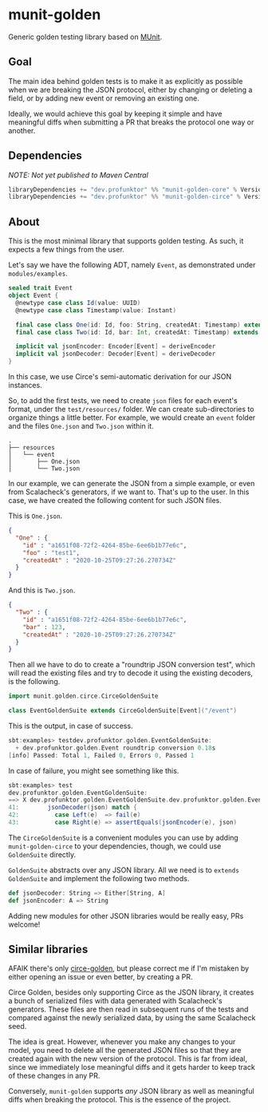 # munit-golden

Generic golden testing library based on [MUnit](https://scalameta.org/munit/).

## Goal

The main idea behind golden tests is to make it as explicitly as possible when we are breaking the JSON protocol, either by changing or deleting a field, or by adding new event or removing an existing one.

Ideally, we would achieve this goal by keeping it simple and have meaningful diffs when submitting a PR that breaks the protocol one way or another.

## Dependencies

*NOTE: Not yet published to Maven Central*

```scala
libraryDependencies += "dev.profunktor" %% "munit-golden-core" % Version
libraryDependencies += "dev.profunktor" %% "munit-golden-circe" % Version
```

## About

This is the most minimal library that supports golden testing. As such, it expects a few things from the user.

Let's say we have the following ADT, namely `Event`, as demonstrated under `modules/examples`.

```scala
sealed trait Event
object Event {
  @newtype case class Id(value: UUID)
  @newtype case class Timestamp(value: Instant)

  final case class One(id: Id, foo: String, createdAt: Timestamp) extends Event
  final case class Two(id: Id, bar: Int, createdAt: Timestamp) extends Event

  implicit val jsonEncoder: Encoder[Event] = deriveEncoder
  implicit val jsonDecoder: Decoder[Event] = deriveDecoder
}
```

In this case, we use Circe's semi-automatic derivation for our JSON instances.

So, to add the first tests, we need to create `json` files for each event's format, under the `test/resources/` folder. We can create sub-directories to organize things a little better. For example, we would create an `event` folder and the files `One.json` and `Two.json` within it.

```
.
├── resources
│   └── event
│       ├── One.json
│       └── Two.json
```

In our example, we can generate the JSON from a simple example, or even from Scalacheck's generators, if we want to. That's up to the user. In this case, we have created the following content for such JSON files.

This is `One.json`.

```json
{
  "One" : {
    "id" : "a1651f08-72f2-4264-85be-6ee6b1b77e6c",
    "foo" : "test1",
    "createdAt" : "2020-10-25T09:27:26.270734Z"
  }
}
```

And this is `Two.json`.

```json
{
  "Two" : {
    "id" : "a1651f08-72f2-4264-85be-6ee6b1b77e6c",
    "bar" : 123,
    "createdAt" : "2020-10-25T09:27:26.270734Z"
  }
}
```

Then all we have to do to create a "roundtrip JSON conversion test", which will read the existing files and try to decode it using the existing decoders, is the following.

```scala
import munit.golden.circe.CirceGoldenSuite

class EventGoldenSuite extends CirceGoldenSuite[Event]("/event")
```

This is the output, in case of success.

```scala
sbt:examples> testdev.profunktor.golden.EventGoldenSuite:
  + dev.profunktor.golden.Event roundtrip conversion 0.18s
[info] Passed: Total 1, Failed 0, Errors 0, Passed 1
```

In case of failure, you might see something like this.

```scala
sbt:examples> test
dev.profunktor.golden.EventGoldenSuite:
==> X dev.profunktor.golden.EventGoldenSuite.dev.profunktor.golden.Event roundtrip conversion  0.165s munit.FailException: /home/gvolpe/workspace/golden/modules/core/src/main/scala/munit/golden/GoldenSuite.scala:42 Error: Attempt to decode value on failed cursor: DownField(foo),DownField(One). Input: {"One":{"id":"a1651f08-72f2-4264-85be-6ee6b1b77e6c","fo":"test1","createdAt":"2020-10-25T09:27:26.270734Z"}}
41:        jsonDecoder(json) match {
42:          case Left(e)  => fail(e)
43:          case Right(e) => assertEquals(jsonEncoder(e), json)
```

The `CirceGoldenSuite` is a convenient modules you can use by adding `munit-golden-circe` to your dependencies, though, we could use `GoldenSuite` directly.

`GoldenSuite` abstracts over any JSON library. All we need is to `extends GoldenSuite` and implement the following two methods.

```scala
def jsonDecoder: String => Either[String, A]
def jsonEncoder: A => String
```

Adding new modules for other JSON libraries would be really easy, PRs welcome!

## Similar libraries

AFAIK there's only [circe-golden](https://github.com/circe/circe-golden), but please correct me if I'm mistaken by either opening an issue or even better, by creating a PR.

Circe Golden, besides only supporting Circe as the JSON library, it creates a bunch of serialized files with data generated with Scalacheck's generators. These files are then read in subsequent runs of the tests and compared against the newly serialized data, by using the same Scalacheck seed.

The idea is great. However, whenever you make any changes to your model, you need to delete all the generated JSON files so that they are created again with the new version of the protocol. This is far from ideal, since we immediately lose meaningful diffs and it gets harder to keep track of these changes in any PR.

Conversely, `munit-golden` supports *any* JSON library as well as meaningful diffs when breaking the protocol. This is the essence of the project.
